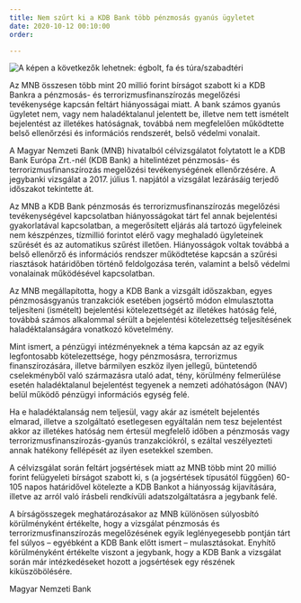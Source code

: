 ```yaml
---
title: Nem szűrt ki a KDB Bank több pénzmosás gyanús ügyletet
date: 2020-10-12 00:10:00
order: 

---
```

![A képen a következők lehetnek: égbolt, fa és túra/szabadtéri](https://scontent-vie1-1.xx.fbcdn.net/v/t1.0-9/121634702_1061669150932589_3730264770744495665_n.png?_nc_cat=100&ccb=2&_nc_sid=730e14&_nc_ohc=c40osOAFn4MAX_TDGXl&_nc_ht=scontent-vie1-1.xx&oh=3fd18e490e3391593855d50941f0ab09&oe=60204739)

Az MNB összesen több mint 20 millió forint bírságot szabott ki a KDB Bankra a pénzmosás- és terrorizmusfinanszírozás megelőzési tevékenysége kapcsán feltárt hiányosságai miatt. A bank számos gyanús ügyletet nem, vagy nem haladéktalanul jelentett be, illetve nem tett ismételt bejelentést az illetékes hatóságnak, továbbá nem megfelelően működtette belső ellenőrzési és információs rendszerét, belső védelmi vonalait.

A Magyar Nemzeti Bank (MNB) hivatalból célvizsgálatot folytatott le a KDB Bank Európa Zrt.-nél (KDB Bank) a hitelintézet pénzmosás- és terrorizmusfinanszírozás megelőzési tevékenységének ellenőrzésére. A jegybanki vizsgálat a 2017. július 1. napjától a vizsgálat lezárásáig terjedő időszakot tekintette át.

Az MNB a KDB Bank pénzmosás és terrorizmusfinanszírozás megelőzési tevékenységével kapcsolatban hiányosságokat tárt fel annak bejelentési gyakorlatával kapcsolatban, a megerősített eljárás alá tartozó ügyfeleinek nem készpénzes, tízmillió forintot elérő vagy meghaladó ügyleteinek szűrését és az automatikus szűrést illetően. Hiányosságok voltak továbbá a belső ellenőrző és információs rendszer működtetése kapcsán a szűrési riasztások határidőben történő feldolgozása terén, valamint a belső védelmi vonalainak működésével kapcsolatban.

Az MNB megállapította, hogy a KDB Bank a vizsgált időszakban, egyes pénzmosásgyanús tranzakciók esetében jogsértő módon elmulasztotta teljesíteni (ismételt) bejelentési kötelezettségét az illetékes hatóság felé, továbbá számos alkalommal sérült a bejelentési kötelezettség teljesítésének haladéktalanságára vonatkozó követelmény.

Mint ismert, a pénzügyi intézményeknek a téma kapcsán az az egyik legfontosabb kötelezettsége, hogy pénzmosásra, terrorizmus finanszírozására, illetve bármilyen eszköz ilyen jellegű, büntetendő cselekményből való származásra utaló adat, tény, körülmény felmerülése esetén haladéktalanul bejelentést tegyenek a nemzeti adóhatóságon (NAV) belül működő pénzügyi információs egység felé.

Ha e haladéktalanság nem teljesül, vagy akár az ismételt bejelentés elmarad, illetve a szolgáltató esetlegesen egyáltalán nem tesz bejelentést akkor az illetékes hatóság nem értesül megfelelő időben a pénzmosás vagy terrorizmusfinanszírozás-gyanús tranzakciókról, s ezáltal veszélyezteti annak hatékony fellépését az ilyen esetekkel szemben.

A célvizsgálat során feltárt jogsértések miatt az MNB több mint 20 millió forint felügyeleti bírságot szabott ki, s (a jogsértések típusától függően) 60-105 napos határidővel kötelezte a KDB Bankot a hiányosság kijavítására, illetve az arról való írásbeli rendkívüli adatszolgáltatásra a jegybank felé.

A bírságösszegek meghatározásakor az MNB különösen súlyosbító körülményként értékelte, hogy a vizsgálat pénzmosás és terrorizmusfinanszírozás megelőzésének egyik leglényegesebb pontján tárt fel súlyos – egyébként a KDB Bank előtt ismert – mulasztásokat. Enyhítő körülményként értékelte viszont a jegybank, hogy a KDB Bank a vizsgálat során már intézkedéseket hozott a jogsértések egy részének kiküszöbölésére.

Magyar Nemzeti Bank